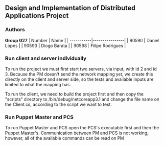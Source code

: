 ## Design and Implementation of Distributed Applications Project


### Authors
**Group G27**
| Number | Name              |
| -----------|----------------|
| 90590  | Daniel Lopes     |
| 90593  | Diogo Barata      |
| 90598  | Filipe Rodrigues  |



### Run client and server individually

To run the project we must first start two servers, via input, with id 2 and id 3.
Because the PM doesn't send the network mapping yet, we create this directly on the client and server side, so the tests and available inputs are limited to what the mapping has.

To run the client, we need to build the project first and then copy the "scripts" directory to /bin/debug/netcoreapp3.1 and change the file name on the Client.cs, according to the script we want to test.

### Run Puppet Master and PCS

To run Puppet Master and PCS open the PCS's executable first and then the Puppet Master's.
Communication between PM and PCS is not working, however, all of the available commands can be read on PM
